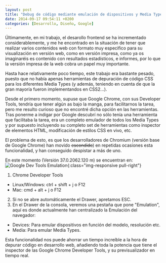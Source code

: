 ```yaml
---
layout: post
title: "Debug de código mediante emulación de dispositivos y Media Types en Google Chrome"
date: 2014-09-17 09:54:11 +0200
categories: [Desarrollo, Diseño, Google]
---
```

Últimamente, en mi trabajo, el desarollo frontend se ha incrementado considerablemente, y me he encontrado en la situación de tener que realizar varios contenidos web con formato muy especifico para su visualización en versión web, como en versión impresa, como ya os imaginaréis es contenido con resultados estadísticos, e informes, por lo que la versión impresa de la web cobra un papel muy importante.

Hasta hace relativamente poco tiempo, este trabajo era bastante pesado, puesto que no había apenas herramientas de depuración de código CSS para los diferentes Media Types (y además, teniendo en cuenta de que la gran mayoría fueron implementandos en CSS2...).

Desde el primero momento, supuse que Google Chrome, con sus Developer Tools, tendría que tener algún as bajo la manga, para facilitarnos la tarea, pero me resulto curioso que no encontré dicha opción en las herramientas. Tras ponerme a indigar por Google descubrí no sólo tenía una herramienta que facilitaba la tarea, era un completo emulador de todos los Media Types y por supuesto incluyendo su completo set de herramientas como inspector de elementos HTML, modificación de estilos CSS en vivo, etc.

El problema de esto, es que los desarrolladores de Chromium (versión base de Google Chrome) han movido ~~escondido~~) en repetidas ocasiones esta funcionalidad, y han conseguido despistar a más de uno.

En este momento (Versión 37.0.2062.120 m) se encuentran en: 
![Google Dev Tools Emulation](http://txtbits.com/wp-content/uploads/2014/09/google-dev-tools-emulation.png){:class="img-responsive pull-right"}

1. Chrome Developer Tools 
  * Linux/Windows: ctrl + shift + j o F12
  * Mac: cmd + alt + j o F12
2. Si no se abre automáticamente el Drawer, apretamos ESC.
3. En el Drawer de la consola, veremos una pestaña que pone "Emulation", aquí es donde actualmente han centralizado la Emulación del navegador: 
  * Devices: Para emular dispositivos en función del modelo, resolución etc.
  * Media: Para emular Media Types.

Esta funcionalidad nos puede ahorrar un tiempo increíble a la hora de depurar código en desarrollo web, añadiendo toda la potencia que tiene el inspector de las Google Chrome Developer Tools, y su previsualizador en tiempo real.